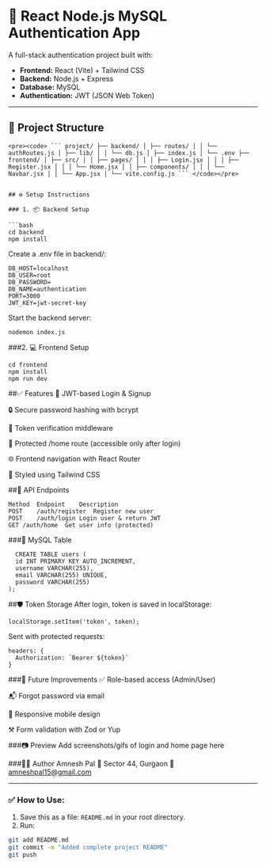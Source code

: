 # 🔐 React Node.js MySQL Authentication App

A full-stack authentication project built with:

- **Frontend:** React (Vite) + Tailwind CSS  
- **Backend:** Node.js + Express  
- **Database:** MySQL  
- **Authentication:** JWT (JSON Web Token)

---

## 📁 Project Structure
```
<pre><code> ``` project/ ├── backend/ │ ├── routes/ │ │ └── authRoutes.js │ ├── lib/ │ │ └── db.js │ ├── index.js │ └── .env ├── frontend/ │ ├── src/ │ │ ├── pages/ │ │ │ ├── Login.jsx │ │ │ ├── Register.jsx │ │ │ └── Home.jsx │ │ ├── components/ │ │ │ └── Navbar.jsx │ │ └── App.jsx │ └── vite.config.js ``` </code></pre>


## ⚙️ Setup Instructions

### 1. 📦 Backend Setup

```bash
cd backend
npm install

```
Create a .env file in backend/:
```
DB_HOST=localhost
DB_USER=root
DB_PASSWORD=
DB_NAME=authentication
PORT=3000
JWT_KEY=jwt-secret-key
```

Start the backend server:
```
nodemon index.js

```


###2. 💻 Frontend Setup

```
cd frontend
npm install
npm run dev
```

##✅ Features
🔐 JWT-based Login & Signup

🔒 Secure password hashing with bcrypt

🔑 Token verification middleware

🔐 Protected /home route (accessible only after login)

🌐 Frontend navigation with React Router

🎨 Styled using Tailwind CSS


##📌 API Endpoints
```
Method	Endpoint	Description
POST	/auth/register	Register new user
POST	/auth/login	Login user & return JWT
GET	/auth/home	Get user info (protected)

```
###📝 MySQL Table

```
  CREATE TABLE users (
  id INT PRIMARY KEY AUTO_INCREMENT,
  username VARCHAR(255),
  email VARCHAR(255) UNIQUE,
  password VARCHAR(255)
);
```

##🛡 Token Storage
After login, token is saved in localStorage:

```
localStorage.setItem('token', token);

```

Sent with protected requests:

```
headers: {
  Authorization: `Bearer ${token}`
}
```

###🚀 Future Improvements
✅ Role-based access (Admin/User)

📬 Forgot password via email

📱 Responsive mobile design

⚒️ Form validation with Zod or Yup

###📷 Preview
Add screenshots/gifs of login and home page here

###🧑‍💻 Author
Amnesh Pal
📍 Sector 44, Gurgaon
📧 amneshpal15@gmail.com

---

### ✅ How to Use:

1. Save this as a file: `README.md` in your root directory.
2. Run:

```bash
git add README.md
git commit -m "Added complete project README"
git push
